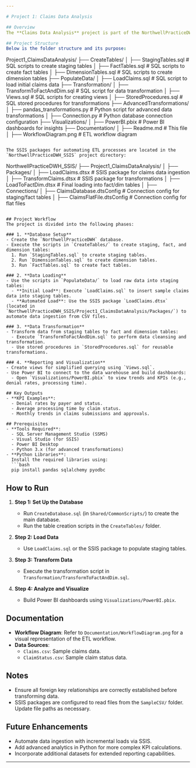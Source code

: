 ```yaml
---

# Project 1: Claims Data Analysis

## Overview
The **Claims Data Analysis** project is part of the NorthwellPracticeDWH initiative. This project aims to process and analyze healthcare claims data to generate insights such as trends, processing times, and denial rates. It involves creating a star schema-based data warehouse, loading raw data, transforming it, and building visualizations using Power BI.

## Project Structure
Below is the folder structure and its purpose:

```
Project1_ClaimsDataAnalysis/
├── CreateTables/
│   ├── StagingTables.sql         # SQL scripts to create staging tables
│   ├── FactTables.sql            # SQL scripts to create fact tables
│   ├── DimensionTables.sql       # SQL scripts to create dimension tables
├── PopulateData/
│   ├── LoadClaims.sql            # SQL script to load initial claims data
├── Transformation/
│   ├── TransformToFactAndDim.sql # SQL script for data transformation
│   ├── Views.sql                 # SQL scripts for creating views
│   ├── StoredProcedures.sql      # SQL stored procedures for transformations
├── AdvancedTransformations/
│   ├── pandas_transformations.py # Python script for advanced data transformations
│   ├── Connection.py             # Python database connection configuration
├── Visualizations/
│   ├── PowerBI.pbix              # Power BI dashboards for insights
├── Documentation/
│   ├── Readme.md                 # This file
│   ├── WorkflowDiagram.png       # ETL workflow diagram
```

The SSIS packages for automating ETL processes are located in the `NorthwellPracticeDWH_SSIS` project directory:

```
NorthwellPracticeDWH_SSIS/
├── Project1_ClaimsDataAnalysis/
│   ├── Packages/
│       ├── LoadClaims.dtsx       # SSIS package for claims data ingestion
│       ├── TransformClaims.dtsx  # SSIS package for transformations
│       ├── LoadToFactDim.dtsx    # Final loading into fact/dim tables
│   ├── Connections/
│       ├── ClaimsDatabase.dtsConfig  # Connection config for staging/fact tables
│       ├── ClaimsFlatFile.dtsConfig  # Connection config for flat files
```

## Project Workflow
The project is divided into the following phases:

### 1. **Database Setup**
- Create the `NorthwellPracticeDWH` database.
- Execute the scripts in `CreateTables/` to create staging, fact, and dimension tables:
  1. Run `StagingTables.sql` to create staging tables.
  2. Run `DimensionTables.sql` to create dimension tables.
  3. Run `FactTables.sql` to create fact tables.

### 2. **Data Loading**
- Use the scripts in `PopulateData/` to load raw data into staging tables:
  - **Initial Load**: Execute `LoadClaims.sql` to insert sample claims data into staging tables.
  - **Automated Load**: Use the SSIS package `LoadClaims.dtsx` (located in `NorthwellPracticeDWH_SSIS/Project1_ClaimsDataAnalysis/Packages/`) to automate data ingestion from CSV files.

### 3. **Data Transformation**
- Transform data from staging tables to fact and dimension tables:
  - Execute `TransformToFactAndDim.sql` to perform data cleansing and transformation.
  - Use stored procedures in `StoredProcedures.sql` for reusable transformations.

### 4. **Reporting and Visualization**
- Create views for simplified querying using `Views.sql`.
- Use Power BI to connect to the data warehouse and build dashboards:
  - Open `Visualizations/PowerBI.pbix` to view trends and KPIs (e.g., denial rates, processing time).

## Key Outputs
- **KPI Examples**:
  - Denial rates by payer and status.
  - Average processing time by claim status.
  - Monthly trends in claims submissions and approvals.

## Prerequisites
- **Tools Required**:
  - SQL Server Management Studio (SSMS)
  - Visual Studio (for SSIS)
  - Power BI Desktop
  - Python 3.x (for advanced transformations)
- **Python Libraries**:
  Install the required libraries using:
  ```bash
  pip install pandas sqlalchemy pyodbc
  ```

## How to Run
1. **Step 1: Set Up the Database**
   - Run `CreateDatabase.sql` (in `Shared/CommonScripts/`) to create the main database.
   - Run the table creation scripts in the `CreateTables/` folder.

2. **Step 2: Load Data**
   - Use `LoadClaims.sql` or the SSIS package to populate staging tables.

3. **Step 3: Transform Data**
   - Execute the transformation script in `Transformation/TransformToFactAndDim.sql`.

4. **Step 4: Analyze and Visualize**
   - Build Power BI dashboards using `Visualizations/PowerBI.pbix`.

## Documentation
- **Workflow Diagram**: Refer to `Documentation/WorkflowDiagram.png` for a visual representation of the ETL workflow.
- **Data Sources**:
  - `Claims.csv`: Sample claims data.
  - `ClaimStatus.csv`: Sample claim status data.

## Notes
- Ensure all foreign key relationships are correctly established before transforming data.
- SSIS packages are configured to read files from the `SampleCSV/` folder. Update file paths as necessary.

## Future Enhancements
- Automate data ingestion with incremental loads via SSIS.
- Add advanced analytics in Python for more complex KPI calculations.
- Incorporate additional datasets for extended reporting capabilities.

---
```

